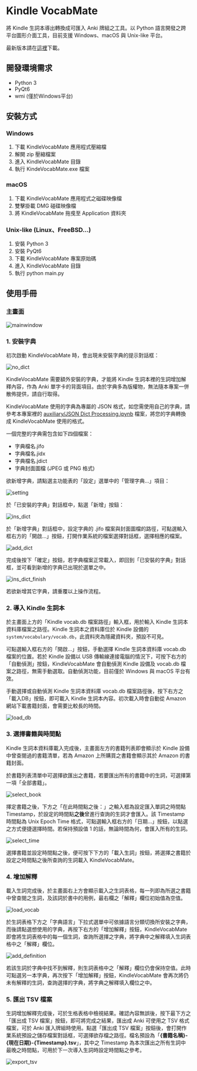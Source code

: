 # Kindle VocabMate
將 Kindle 生詞本導出轉換成可匯入 Anki 牌組之工具。以 Python 語言開發之跨平台圖形介面工具，目前支援 Windows、macOS 與 Unix-like 平台。

最新版本請在[這裡](https://github.com/mainlander/KindleVocabMate/releases/tag/v1.0)下載。

## 開發環境需求
* Python 3
* PyQt6
* wmi (僅於Windows平台)

## 安裝方式
### Windows
1. 下載 KindleVocabMate 應用程式壓縮檔
2. 解開 zip 壓縮檔案
3. 進入 KindleVocabMate 目錄
4. 執行 KindeVocabMate.exe 檔案

### macOS
1. 下載 KindleVocabMate 應用程式之磁碟映像檔
2. 雙擊掛載 DMG 碰碟映像檔
3. 將 KindleVocabMate 拖曵至 Application 資料夾

### Unix-like (Linux、FreeBSD…)
1. 安裝 Python 3
2. 安裝 PyQt6
3. 下載 KindleVocabMate 專案原始碼
4. 進入 KindleVocabMate 目錄
5. 執行 python main.py

## 使用手冊
### 主畫面
![mainwindow](https://raw.githubusercontent.com/mainlander/KindleVocabMate/refs/heads/main/screenshot/screen-main.png)

### 1. 安裝字典

初次啟動 KindleVocabMate 時，會出現未安裝字典的提示對話框：

![no_dict](https://raw.githubusercontent.com/mainlander/KindleVocabMate/refs/heads/main/screenshot/screen-no-dict-messagebox.png)

KindleVocabMate 需要額外安裝的字典，才能將 Kindle 生詞本裡的生詞增加解釋內容，作為 Anki 單字卡的背面項目。由於字典多為版權物，無法隨本專案一併散佈提供，請自行取得。

KindleVocabMate 使用的字典為專屬的 JSON 格式，如您需使用自己的字典，請參考本專案裡的 [auxiliary/JSON Dict Processing.ipynb](https://github.com/mainlander/KindleVocabMate/blob/main/auxiliary/JSON%20Dict%20Processing.ipynb) 檔案，將您的字典轉換成 KindleVocabMate 使用的格式。

一個完整的字典需包含如下四個檔案：
* 字典檔名.jifo
* 字典檔名.jidx
* 字典檔名.jdict
* 字典封面圖檔 (JPEG 或 PNG 格式)

欲新增字典，請點選主功能表的「設定」選單中的「管理字典...」項目：

![setting](https://raw.githubusercontent.com/mainlander/KindleVocabMate/refs/heads/main/screenshot/screen-menu-settings.png)

於「已安裝的字典」對話框中，點選「新增」按鈕：

![ins_dict](https://raw.githubusercontent.com/mainlander/KindleVocabMate/refs/heads/main/screenshot/screen-dict-dialog.png)

於「新增字典」對話框中，設定字典的 .jifo 檔案與封面圖檔的路徑，可點選輸入框右方的「開啟...」按鈕，打開作業系統的檔案選擇對話框，選擇相應的檔案。

![add_dict](https://raw.githubusercontent.com/mainlander/KindleVocabMate/refs/heads/main/screenshot/screen-add-dict-dialog.png)

完成後按下「確定」按鈕，若字典檔案正常載入，即回到「已安裝的字典」對話框，並可看到新增的字典已出現於選單之中。

![ins_dict_finish](https://raw.githubusercontent.com/mainlander/KindleVocabMate/refs/heads/main/screenshot/screen-add-dict-finish.png)

若欲新增其它字典，請重覆以上操作流程。

### 2. 導入 Kindle 生詞本

於主畫面上方的「Kindle vocab.db 檔案路徑」輸入框，用於輸入 Kindle 生詞本資料庫檔案之路徑。Kindle 生詞本之資料庫位於 Kindle 設備的 `system/vocabulary/vocab.db`，此資料夾為隱藏資料夾，預設不可見。

可點選輸入框右方的「開啟...」按鈕，手動選擇 Kindle 生詞本資料庫 vocab.db 檔案的位置。若於 Kindle 設備以 USB 傳輸線連接電腦的情況下，可按下右方的「自動偵測」按鈕，KindleVocabMate 會自動偵測 Kindle 設備及 vocab.db 檔案之路徑，無需手動選取。自動偵測功能，目前僅於 Windows 與 macOS 平台有效。

手動選擇或自動偵測 Kindle 生詞本資料庫 vocab.db 檔案路徑後，按下右方之「載入DB」按鈕，即可載入 Kindle 生詞本內容。初次載入時會自動從 Amazon 網站下載書籍封面，會需要比較長的時間。

![load_db](https://raw.githubusercontent.com/mainlander/KindleVocabMate/refs/heads/main/screenshot/screen-load-db.png)

### 3. 選擇書籍與時間點

Kindle 生詞本資料庫載入完成後，主畫面左方的書籍列表即會顯示於 Kindle 設備中曾查閱過的書籍清單，若為 Amazon 上所購買之書籍會顯示其於 Amazon 的書籍封面。

於書籍列表清單中可選擇欲匯出之書籍，若要匯出所有的書籍中的生詞，可選擇第一項「全部書籍」。

![select_book](https://raw.githubusercontent.com/mainlander/KindleVocabMate/refs/heads/main/screenshot/screen-select-book.png)

擇定書籍之後，下方之「在此時間點之後：」之輸入框為設定匯入單詞之時間點 Timestamp，於設定的時間點**之後**曾進行查詢的生詞才會匯入。該 Timestamp 時間點為 Unix Epoch Time 格式，可點選輸入框右方的「日期...」按鈕，以點選之方式便捷選擇時間。若保持預設值 1 的話，無論時間為何，會匯入所有的生詞。

![select_time](https://raw.githubusercontent.com/mainlander/KindleVocabMate/refs/heads/main/screenshot/screen-select-timestamp.png)

選擇書籍並設定時間點之後，便可按下下方的「載入生詞」按鈕，將選擇之書籍於設定之時間點之後所查詢的生詞載入 KindleVocabMate。

### 4. 增加解釋

載入生詞完成後，於主畫面右上方會顯示載入之生詞表格，每一列即為所選之書籍中曾查閱之生詞，及該詞於書中的用例，最右欄之「解釋」欄位初始值為空值。

![load_vocab](https://raw.githubusercontent.com/mainlander/KindleVocabMate/refs/heads/main/screenshot/screen-load-vocab.png)

於生詞表格下方之「字典語言」下拉式選單中可依據語言分類切換所安裝之字典，而後請點選想使用的字典，再按下右方的「增加解釋」按鈕，KindleVocabMate 即會將生詞表格中的每一個生詞，查詢所選擇之字典，將字典中之解釋填入生詞表格中之「解釋」欄位。

![add_definition](https://raw.githubusercontent.com/mainlander/KindleVocabMate/refs/heads/main/screenshot/screen-add-definition.png)

若該生詞於字典中找不到解釋，則生詞表格中之「解釋」欄位仍會保持空值。此時可點選另一本字典，再次按下「增加解釋」按鈕，KindleVocabMate 會再次將仍未有解釋的生詞，查詢選擇的字典，將字典之解釋填入欄位之中。

### 5. 匯出 TSV 檔案

生詞增加解釋完成後，可於生格表格中檢視結果。確認內容無誤後，按下最下方之「匯出成 TSV 檔案」按鈕，即可將完成之結果，匯出成 Anki 可使用之 TSV 格式檔案，可於 Anki 匯入牌組時使用。點選「匯出成 TSV 檔案」按鈕後，會打開作業系統預設之儲存檔案對話框，可選擇欲存檔之路徑。檔名預設為「**{書籍名稱}-{現在日期}-{Timestamp}.tsv**」，其中之 Timestamp 為本次匯出之所有生詞中最晚之時間點，可用於下一次導入生詞時設定時間點之參考。

![export_tsv](https://raw.githubusercontent.com/mainlander/KindleVocabMate/refs/heads/main/screenshot/screen-export-tsv.png)
